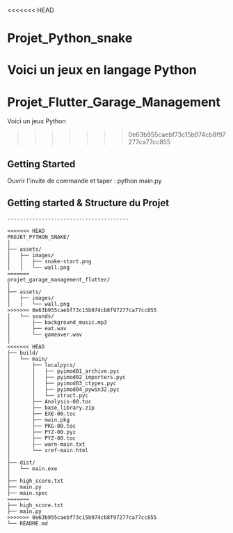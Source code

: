 <<<<<<< HEAD
# Projet_Python_snake

Voici un jeux en langage Python 
=======
# Projet_Flutter_Garage_Management

Voici un jeux Python 
>>>>>>> 0e63b955caebf73c15b974cb8f97277ca77cc855

## Getting Started

Ouvrir l'invite de commande et taper : python main.py

## Getting started & Structure du Projet

```shell
---------------------------------------

<<<<<<< HEAD
PROJET_PYTHON_SNAKE/
│
├── assets/
│   ├── images/
│   │   ├── snake-start.png
│   │   └── wall.png
=======
projet_garage_management_flutter/
│
├── assets/
│   ├── images/
│   |   └── wall.png
>>>>>>> 0e63b955caebf73c15b974cb8f97277ca77cc855
│   └── sounds/
│       ├── background_music.mp3
│       ├── eat.wav
│       └── gameover.wav
│
<<<<<<< HEAD
├── build/
│   └── main/
│       ├── localpycs/
│       │   ├── pyimod01_archive.pyc
│       │   ├── pyimod02_importers.pyc
│       │   ├── pyimod03_ctypes.pyc
│       │   ├── pyimod04_pywin32.pyc
│       │   └── struct.pyc
│       ├── Analysis-00.toc
│       ├── base_library.zip
│       ├── EXE-00.toc
│       ├── main.pkg
│       ├── PKG-00.toc
│       ├── PYZ-00.pyz
│       ├── PYZ-00.toc
│       ├── warn-main.txt
│       └── xref-main.html
│
├── dist/
│   └── main.exe
│
├── high_score.txt
├── main.py
├── main.spec
=======
├── high_score.txt
├── main.py
>>>>>>> 0e63b955caebf73c15b974cb8f97277ca77cc855
└── README.md
